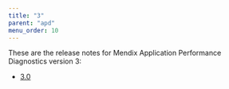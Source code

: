 ```yaml
---
title: "3"
parent: "apd"
menu_order: 10
---
```


These are the release notes for Mendix Application Performance Diagnostics version 3:

* [3.0](apd-3.0)